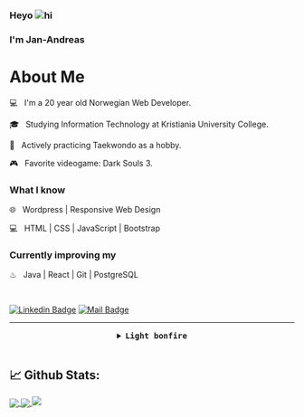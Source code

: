 ### Heyo <img src="https://user-images.githubusercontent.com/1303154/88677602-1635ba80-d120-11ea-84d8-d263ba5fc3c0.gif" width="28px" alt="hi">

### I'm Jan-Andreas


<h1> About Me </h1>

💻 &nbsp; I'm a 20 year old Norwegian Web Developer.

🎓 &nbsp; Studying Information Technology at Kristiania University College.

🥋 &nbsp; Actively practicing Taekwondo as a hobby.

🎮 &nbsp; Favorite videogame: Dark Souls 3.


<h3>What I know</h3>

🌐 &nbsp; Wordpress | Responsive Web Design

💻 &nbsp; HTML | CSS | JavaScript | Bootstrap


<h3>Currently improving my</h3>

♨ &nbsp; Java | React | Git | PostgreSQL

<br>

<!-- Contact Hyperlinks -->
[![Linkedin Badge](https://img.shields.io/badge/-Jan&#8211;Andreas%20Rusnak-0e76a8?style=flat&labelColor=0e76a8&logo=linkedin&logoColor=white)](https://www.linkedin.com/in/janandreasrusnak/)
[![Mail Badge](https://img.shields.io/badge/-janandreashorgenr@gmail.com-c0392b?style=flat&labelColor=c0392b&logo=gmail&logoColor=white)](mailto:janandreashorgenr@gmail.com)

<hr>

<!-- Bonfire -->
<details align="center">
<summary> <b> <samp> Light bonfire </samp></b></summary>
<samp>
 <b><h2 style="color: #fc6203">B O N F I R E &nbsp; L I T !</h2> </b>
<img src="https://raw.githubusercontent.com/TanZng/TanZng/master/assets/bonefire.gif" width="200"/>
</samp>
 
 <br>
 
 ![visitors](https://visitor-badge.glitch.me/badge?page_id=janandreaskick.janandreaskick)
 
</details>

<br>

## 📈 **Github Stats:**

<a href="https://github.com/janandreaskick">
<img width="440" align="center" src="https://github-readme-stats.vercel.app/api?username=janandreaskick&show_icons=true&include_all_commits=true&theme=blue-green&count_private=true">
</a>
<a href="https://github.com/janandreaskick/github-readme-stats">
<img align="center" src="https://github-readme-stats.anuraghazra1.vercel.app/api/top-langs/?username=janandreaskick&layout=compact&theme=blue-green" />
</a>

<img src="https://github-profile-trophy.vercel.app/?username=janandreaskick&column=7&theme=gruvbox"/>

